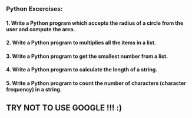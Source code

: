 ### Python Excercises:

#### 1. Write a Python program which accepts the radius of a circle from the user and compute the area.

#### 2. Write a Python program to multiplies all the items in a list. 

#### 3. Write a Python program to get the smallest number from a list. 

#### 4. Write a Python program to calculate the length of a string.

#### 5. Write a Python program to count the number of characters (character frequency) in a string.

## TRY NOT TO USE GOOGLE !!! :) 